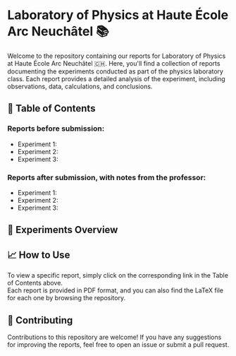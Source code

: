 # Laboratory of Physics at Haute École Arc Neuchâtel 📚

Welcome to the repository containing our reports for Laboratory of Physics at Haute École Arc Neuchâtel 🇨🇭. Here, you'll find a collection of reports documenting the experiments conducted as part of the physics laboratory class. Each report provides a detailed analysis of the experiment, including observations, data, calculations, and conclusions.

## 📝 Table of Contents

### Reports before submission:

* Experiment 1:
* Experiment 2:
* Experiment 3:


### Reports after submission, with notes from the professor:

* Experiment 1:
* Experiment 2:
* Experiment 3:

## 🧪 Experiments Overview

## 📈 How to Use

To view a specific report, simply click on the corresponding link in the Table of Contents above.  
Each report is provided in PDF format, and you can also find the LaTeX file for each one by browsing the repository.

## 🤝 Contributing

Contributions to this repository are welcome! If you have any suggestions for improving the reports, feel free to open an issue or submit a pull request.
